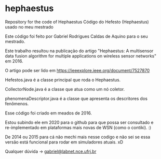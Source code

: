 # hephaestus
Repository for the code of Hephaestus
Código do Hefesto (Hephaestus) usado no meu mestrado

Este código foi feito por Gabriel Rodrigues Caldas de Aquino para o seu mestrado.

Este trabalho resultou na publicação do artigo "Hephaestus: A multisensor data fusion algorithm for multiple applications on wireless sensor networks" em 2016.

O artigo pode ser lido em https://ieeexplore.ieee.org/document/7527870

Hefestos.java é a classe principal que roda o Hephaestus. 

CollectorNode.java é a classe que atua como um nó coletor.

phenomenaDescriptor.java é a classe que apresenta os descritores dos fenômenos.

Esse código foi criado em meados de 2016.

Estou subindo ele em 2020 para o github para que possa ser consultado e re-implementado em plataformas mais novas de WSN (como o contiki). :)

De 2014 ou 2015 para cá não mechi mais nesse codigo e não sei se essa versão está funcional para rodar em simuladores atuais. xD

Qualquer dúvida -> gabriel@labnet.nce.ufrj.br
